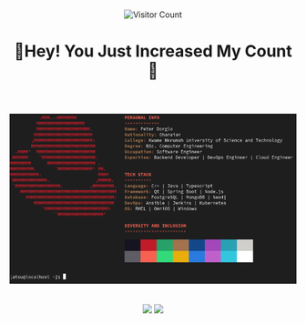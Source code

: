 <br>
<div align="center">

 ![Visitor Count](https://profile-counter.glitch.me/paddy-pyker/count.svg)

</div>

<h1 align="center">

 👋Hey! You Just Increased My Count 🤪

</h1>


<br>

<div align="center">

 ![About Me](https://raw.githubusercontent.com/paddy-pyker/paddy-pyker/main/img/abt.png)

</div>


<br>

<div align="center">
 <picture>
  <source
    srcset="https://github-readme-stats.vercel.app/api?username=paddy-pyker&hide=issues&show_icons=true&theme=dark"
    media="(prefers-color-scheme: dark)"
    height=200 align="center"
  />
  <source
    srcset="https://github-readme-stats.vercel.app/api?username=paddy-pyker&hide=issues&show_icons=true"
    media="(prefers-color-scheme: light), (prefers-color-scheme: no-preference)"
    height=200 align="center"
  />
  <img height=200 align="center" src="https://github-readme-stats.vercel.app/api?username=paddy-pyker&hide=issues&show_icons=true" />
</picture>

<picture>
  <source
    srcset="https://github-readme-stats.vercel.app/api/top-langs/?username=paddy-pyker&layout=donut&show_icons=true&theme=dark"
    media="(prefers-color-scheme: dark)"
    height=200 align="center"
  />
  <source
    srcset="https://github-readme-stats.vercel.app/api/top-langs/?username=paddy-pyker&layout=donut&show_icons=true"
    media="(prefers-color-scheme: light), (prefers-color-scheme: no-preference)"
    height=200 align="center"
  />
  <img height=200 align="center" src="https://github-readme-stats.vercel.app/api/top-langs/?username=paddy-pyker&layout=donut&show_icons=true" />
</picture>
</div>
